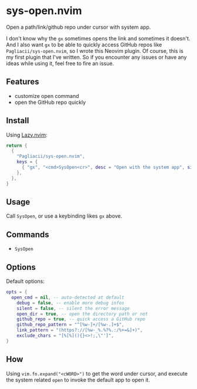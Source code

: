 # sys-open.nvim

Open a path/link/github repo under cursor with system app.

I don't know why the `gx` sometimes opens the link and sometimes it doesn't. And I also want `gx` to be able to quickly access GitHub repos like `Pagliacii/sys-open.nvim`, so I wrote this Neovim plugin. Of course, this is my first plugin that I've written. So if you encounter any issues or have any ideas while using it, feel free to fire an issue.

## Features

- customize open command
- open the GitHub repo quickly

## Install

Using [Lazy.nvim](https://github.com/folke/lazy.nvim):

```lua
return {
  {
    "Pagliacii/sys-open.nvim",
    keys = {
      { "gx", "<cmd>SysOpen<cr>", desc = "Open with the system app", silent = true },
    },
  },
}
```

## Usage

Call `SysOpen`, or use a keybinding likes `gx` above.

## Commands

- `SysOpen`

## Options

Default options:

```lua
opts = {
  open_cmd = nil, -- auto-detected at default
	debug = false, -- enable more debug infos
	silent = false, -- silent the error message
	open_dir = true, -- open the directory path or not
	github_repo = true, -- quick access a GitHub repo
	github_repo_pattern = "^[%w-]+/[%w-.]+$",
	link_pattern = "(https?://[%w-_%.%?%.:/%+=&]+)",
	exclude_chars = "[%[%](){}<>!;,\"']",
}
```

## How

Using `vim.fn.expand("<cWORD>")` to get the word under cursor, and execute the system related `open` to invoke the default app to open it.
